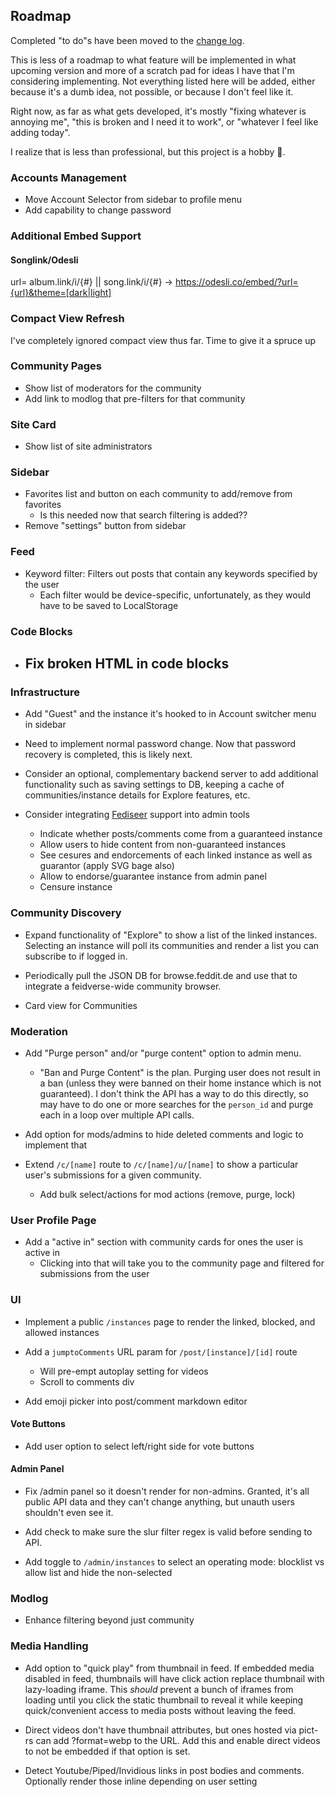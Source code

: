 ## Roadmap 
Completed "to do"s have been moved to the [change log](./ChangeLog.md).

This is less of a roadmap to what feature will be implemented in what upcoming version and more of a scratch pad for ideas I have that I'm considering implementing.  Not everything listed here will be added, either because it's a dumb idea, not possible, or because I don't feel like it.

Right now, as far as what gets developed, it's mostly "fixing whatever is annoying me",  "this is broken and I need it to work", or "whatever I feel like adding today".

I realize that is less than professional, but this project is a hobby :shrug:.

### Accounts Management
- Move Account Selector from sidebar to profile menu
- Add capability to change password

### Additional Embed Support
#### Songlink/Odesli
url= album.link/i/{#} || song.link/i/{#} -> https://odesli.co/embed/?url={url}&theme=[dark|light]



### Compact View Refresh
I've completely ignored compact view thus far.  Time to give it a spruce up
 
### Community Pages
- Show list of moderators for the community
- Add link to modlog that pre-filters for that community

### Site Card
- Show list of site administrators

### Sidebar
- Favorites list and button on each community to add/remove from favorites
  - Is this needed now that search filtering is added??
- Remove "settings" button from sidebar

### Feed
- Keyword filter:  Filters out posts that contain any keywords specified by the user
  - Each filter would be device-specific, unfortunately, as they would have to be saved to LocalStorage

### Code Blocks
- Fix broken HTML in code blocks
  - 

### Infrastructure
- Add "Guest" and the instance it's hooked to in Account switcher menu in sidebar
- Need to implement normal password change. Now that password recovery is completed, this is likely next.
- Consider an optional, complementary backend server to add additional functionality such as saving settings to DB, keeping a cache of communities/instance details for Explore features, etc.

- Consider integrating [Fediseer](https://fediseer.com/api/) support into admin tools 
  - Indicate whether posts/comments come from a guaranteed instance
  - Allow users to hide content from non-guaranteed instances
  - See cesures and endorcements of each linked instance as well as guarantor (apply SVG bage also)
  - Allow to endorse/guarantee instance from admin panel
  - Censure instance 

### Community Discovery
- Expand functionality of "Explore" to show a list of the linked instances. Selecting an instance will poll its communities and render a list you can subscribe to if logged in.

- Periodically pull the JSON DB for browse.feddit.de and use that to integrate a feidverse-wide community browser.

- Card view for Communities



### Moderation
- Add "Purge person" and/or "purge content" option to admin menu. 
  - "Ban and Purge Content" is the plan.  Purging user does not result in a ban (unless they were banned on their home instance which is not guaranteed).  I don't think the API has a way to do this directly, so may have to do one or more searches for the `person_id` and purge each in a loop over multiple API calls.

- Add option for mods/admins to hide deleted comments and logic to implement that

- Extend `/c/[name]` route to `/c/[name]/u/[name]` to show a particular user's submissions for a given community.
  - Add bulk select/actions for mod actions (remove, purge, lock)


### User Profile Page
-  Add a "active in" section with community cards for ones the user is active in
    - Clicking into that will take you to the community page and filtered for submissions from the user




### UI

- Implement a public `/instances` page to render the linked, blocked, and allowed instances

- Add a `jumptoComments` URL param for `/post/[instance]/[id]` route
    - Will pre-empt autoplay setting for videos
    - Scroll to comments div

- Add emoji picker into post/comment markdown editor


#### Vote Buttons
- Add user option to select left/right side for vote buttons

#### Admin Panel
- Fix /admin panel so it doesn't render for non-admins.  Granted, it's all public API data and they can't change anything, but unauth users shouldn't even see it.

- Add check to make sure the slur filter regex is valid before sending to API.

- Add toggle to `/admin/instances` to select an operating mode: blocklist vs allow list and hide the non-selected 



### Modlog
- Enhance filtering beyond just community

### Media Handling
- Add option to "quick play" from thumbnail in feed. If embedded media disabled in feed, thumbnails will have click action replace thumbnail with lazy-loading iframe. This _should_ prevent a bunch of iframes from loading until you click the static thumbnail to reveal it while keeping quick/convenient access to media posts without leaving the feed.

- Direct videos don't have thumbnail attributes, but ones hosted via pict-rs can add ?format=webp to the URL.  Add this and enable direct videos to not be embedded if that option is set.

- Detect Youtube/Piped/Invidious links in post bodies and comments.  Optionally render those inline depending on user setting

